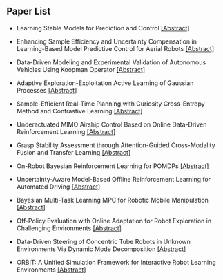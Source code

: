 ## Paper List

- Learning Stable Models for Prediction and Control
[[Abstract]](https://events.infovaya.com/presentation?id=110255)

- Enhancing Sample Efficiency and Uncertainty Compensation in Learning-Based Model Predictive Control for Aerial Robots
[[Abstract]](https://events.infovaya.com/presentation?id=110258)

- Data-Driven Modeling and Experimental Validation of Autonomous Vehicles Using Koopman Operator
[[Abstract]](https://events.infovaya.com/presentation?id=110261)

- Adaptive Exploration-Exploitation Active Learning of Gaussian Processes
[[Abstract]](https://events.infovaya.com/presentation?id=110264)

- Sample-Efficient Real-Time Planning with Curiosity Cross-Entropy Method and Contrastive Learning
[[Abstract]](https://events.infovaya.com/presentation?id=110267)

- Underactuated MIMO Airship Control Based on Online Data-Driven Reinforcement Learning
[[Abstract]](https://events.infovaya.com/presentation?id=110270)

- Grasp Stability Assessment through Attention-Guided Cross-Modality Fusion and Transfer Learning
[[Abstract]](https://events.infovaya.com/presentation?id=110273)

- On-Robot Bayesian Reinforcement Learning for POMDPs
[[Abstract]](https://events.infovaya.com/presentation?id=110276)

- Uncertainty-Aware Model-Based Offline Reinforcement Learning for Automated Driving
[[Abstract]](https://events.infovaya.com/presentation?id=110279)

- Bayesian Multi-Task Learning MPC for Robotic Mobile Manipulation
[[Abstract]](https://events.infovaya.com/presentation?id=110282)

- Off-Policy Evaluation with Online Adaptation for Robot Exploration in Challenging Environments
[[Abstract]](https://events.infovaya.com/presentation?id=110285)

- Data-Driven Steering of Concentric Tube Robots in Unknown Environments Via Dynamic Mode Decomposition
[[Abstract]](https://events.infovaya.com/presentation?id=110288)

- ORBIT: A Unified Simulation Framework for Interactive Robot Learning Environments
[[Abstract]](https://events.infovaya.com/presentation?id=110291)

